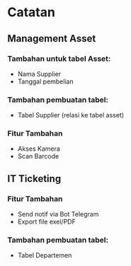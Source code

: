 # Catatan



## Management Asset

### Tambahan untuk tabel Asset:

- Nama Supplier
- Tanggal pembelian

### Tambahan pembuatan tabel:
- Tabel Supplier (relasi ke tabel asset)

### Fitur Tambahan
- Akses Kamera
- Scan Barcode


## IT Ticketing

### Fitur Tambahan
- Send notif via Bot Telegram
- Export file exel/PDF

### Tambahan pembuatan tabel:
- Tabel Departemen


